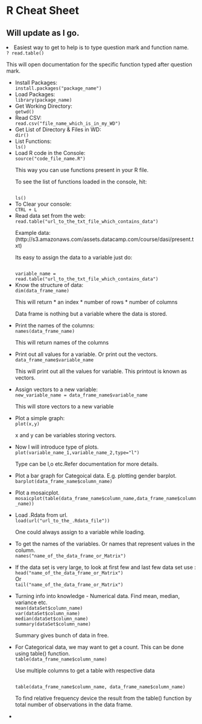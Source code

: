# R Cheat Sheet
## Will update as I go.

<li> Easiest way to get to help is to type question mark and function name.
<code>
? read.table()
</code>
<p>This will open documentation for the specific function typed after question mark.</p>
</li>

<ul>
<li>Install Packages:
<code>
install.packages("package_name")
</code>
</li>

<li>Load Packages:
<code>
library(package_name)
</code>
</li>

<li>Get Working Directory:
<code>
getwd()
</code>
</li>
 
<li>Read CSV:
<code>
read.csv("file_name_which_is_in_my_WD")
</code>
</li>
 
<li>Get List of Directory & Files in WD:
<code>
dir()
</code>
</li>
 
<li>List Functions:
<code>
ls()
</code>
</li>
 
<li>Load R code in the Console:
<code>
source("code_file_name.R")
</code>
<p>This way you can use functions present in your R file.</p>
<p>To see the list of functions loaded in the console, hit:</p>
<code>
ls()
</code>
</li>

<li>To Clear your console:
<code>
CTRL + L
</code>
</li>

<li>Read data set from the web:
<code>
read.table("url_to_the_txt_file_which_contains_data")
</code>
<p>Example data: (http://s3.amazonaws.com/assets.datacamp.com/course/dasi/present.txt)</p>
<p>Its easy to assign the data to a variable just do:</p>
<code>
variable_name = read.table("url_to_the_txt_file_which_contains_data")
</code>
</li>


<li>Know the structure of data:
<code>
dim(data_frame_name)
</code>
<p>This will return
* an index
* number of rows
* number of columns

Data frame is nothing but a variable where the data is stored.

</p>
</li>

<li>Print the names of the columns:
<code>
names(data_frame_name)
</code>
<p>This will return names of the columns</p>
</li>

<li>Print out all values for a variable. Or print out the vectors.
<code>
data_frame_name$variable_name
</code>
<p>This will print out all the values for variable. This printout is known as vectors.</p>
</li>

<li>Assign vectors to a new variable:
<code>
new_variable_name = data_frame_name$variable_name
</code>
<p>This will store vectors to a new variable</p>
</li>


<li>Plot a simple graph:
<code>
plot(x,y)
</code>
<p>x and y can be variables storing vectors.</p>
</li>

<li>Now I will introduce type of plots. 
<code>
plot(variable_name_1,variable_name_2,type="l")
</code>
<p>Type can be l,o etc.Refer documentation for more details.</p>
</li>

<li>Plot a bar graph for Categoical data. E.g. plotting gender barplot.
<code>
barplot(data_frame_name$column_name)
</code>
<p></p>
</li>

<li>Plot a mosaicplot.
<code>
mosaicplot(table(data_frame_name$column_name,data_frame_name$column_name))
</code>
<p></p>
</li>


<li> Load .Rdata from url.
<code>
load(url("url_to_the_.Rdata_file"))
</code>
<p>One could always assign to a variable while loading.</p>
</li>


<li> To get the names of the variables. Or names that represent values in the column.
<code>
names("name_of_the_data_frame_or_Matrix")
</code>
<p></p>
</li>


<li> If the data set is very large, to look at first few and last few data set use :
<code>
head("name_of_the_data_frame_or_Matrix")
</code>
Or
<code>
tail("name_of_the_data_frame_or_Matrix")
</code>
<p></p>
</li>


<li>Turning info into knowledge - Numerical data. Find mean, median, variance etc.
<code>
mean(dataSet$column_name)
var(dataSet$column_name)
median(dataSet$column_name)
summary(dataSet$column_name)
</code>
<p>Summary gives bunch of data in free.</p>
</li>


<li> For Categorical data, we may want to get a count. This can be done using table() function.
<code>
table(data_frame_name$column_name)
</code>
<p>Use multiple columns to get a table with respective data</p>
<code>
table(data_frame_name$column_name, data_frame_name$column_name)
</code>
<p>To find relative frequency device the result from the table() function by total number of observations in the data frame.</p>
</li>


<li>
<code>
</code>
<p></p>
</li>
